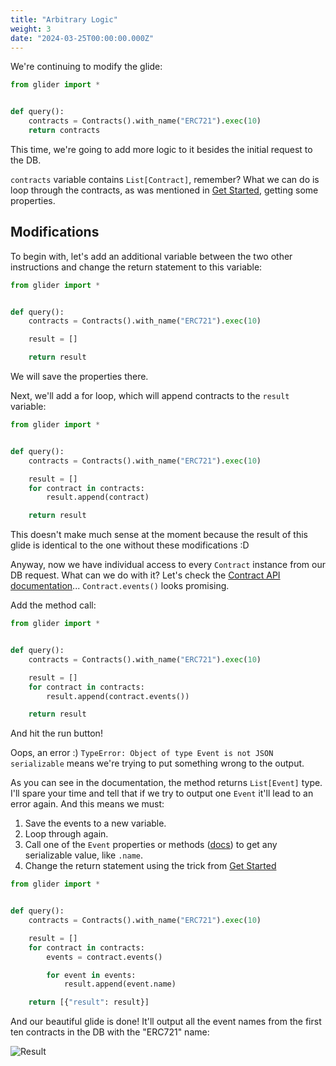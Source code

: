```yaml
---
title: "Arbitrary Logic"
weight: 3
date: "2024-03-25T00:00:00.000Z"
---
```


We're continuing to modify the glide:

```python
from glider import *


def query():
    contracts = Contracts().with_name("ERC721").exec(10)
    return contracts
```

This time, we're going to add more logic to it besides the initial request to the DB.

`contracts` variable contains `List[Contract]`, remember? What we can do is loop through the contracts, as was mentioned in [Get Started](../get-started), getting some properties.

## Modifications

To begin with, let's add an additional variable between the two other instructions and change the return statement to this variable:

```python
from glider import *


def query():
    contracts = Contracts().with_name("ERC721").exec(10)

    result = []

    return result
```

We will save the properties there.

Next, we'll add a for loop, which will append contracts to the `result` variable:

```python
from glider import *


def query():
    contracts = Contracts().with_name("ERC721").exec(10)

    result = []
    for contract in contracts:
        result.append(contract)

    return result
```

This doesn't make much sense at the moment because the result of this glide is identical to the one without these modifications :D

Anyway, now we have individual access to every `Contract` instance from our DB request. What can we do with it? Let's check the [Contract API documentation](https://glide.gitbook.io/main/api/contract)... `Contract.events()` looks promising.

Add the method call:

```python
from glider import *


def query():
    contracts = Contracts().with_name("ERC721").exec(10)

    result = []
    for contract in contracts:
        result.append(contract.events())

    return result
```

And hit the run button!

Oops, an error :) `TypeError: Object of type Event is not JSON serializable` means we're trying to put something wrong to the output.

As you can see in the documentation, the method returns `List[Event]` type. I'll spare your time and tell that if we try to output one `Event` it'll lead to an error again. And this means we must:

1. Save the events to a new variable.
2. Loop through again.
3. Call one of the `Event` properties or methods ([docs](https://glide.gitbook.io/main/api/event)) to get any serializable value, like `.name`.
4. Change the return statement using the trick from [Get Started](../get-started)

```python
from glider import *


def query():
    contracts = Contracts().with_name("ERC721").exec(10)

    result = []
    for contract in contracts:
        events = contract.events()

        for event in events:
            result.append(event.name)

    return [{"result": result}]
```

And our beautiful glide is done! It'll output all the event names from the first ten contracts in the DB with the "ERC721" name:

![Result](./media/result.png)


